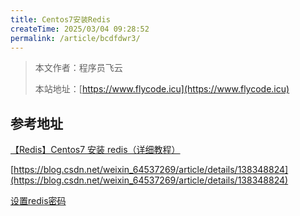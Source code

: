 ```yaml
---
title: Centos7安装Redis
createTime: 2025/03/04 09:28:52
permalink: /article/bcdfdwr3/
---
```

> 本文作者：程序员飞云
>
> 本站地址：[https://www.flycode.icu](https://www.flycode.icu)


## 参考地址
[【Redis】Centos7 安装 redis（详细教程）](https://blog.csdn.net/weixin_74531333/article/details/140670947)

[https://blog.csdn.net/weixin_64537269/article/details/138348824](https://blog.csdn.net/weixin_64537269/article/details/138348824)

[设置redis密码](https://cloud.tencent.com/developer/article/1828245)